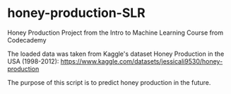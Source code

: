 # honey-production-SLR
Honey Production Project from the Intro to Machine Learning Course from Codecademy

The loaded data was taken from Kaggle's dataset Honey Production in the USA (1998-2012): https://www.kaggle.com/datasets/jessicali9530/honey-production

The purpose of this script is to predict honey production in the future.
